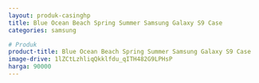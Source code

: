 ```yaml
---
layout: produk-casinghp
title: Blue Ocean Beach Spring Summer Samsung Galaxy S9 Case
categories: samsung

# Produk
product-title: Blue Ocean Beach Spring Summer Samsung Galaxy S9 Case
image-drive: 1lZCtLzhliqQkklfdu_qITH482G9LPHsP
harga: 90000
---
```

